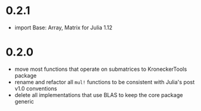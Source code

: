 0.2.1
=====
- import Base: Array, Matrix for Julia 1.12

0.2.0
======
- move most functions that operate on submatrices to KroneckerTools package
- rename and refactor all `mul!` functions to be consistent with Julia's post v1.0 conventions
- delete all implementations that use BLAS to keep the core package generic
